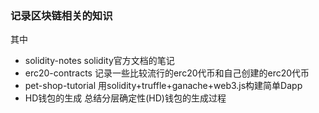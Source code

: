 ### 记录区块链相关的知识
其中
- solidity-notes solidity官方文档的笔记
- erc20-contracts 记录一些比较流行的erc20代币和自己创建的erc20代币
- pet-shop-tutorial 用solidity+truffle+ganache+web3.js构建简单Dapp
- HD钱包的生成 总结分层确定性(HD)钱包的生成过程
